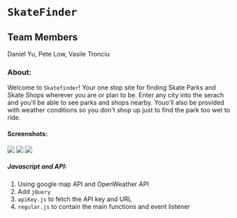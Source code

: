 # `SkateFinder`

## Team Members
Daniel Yu, Pete Low, Vasile Tronciu

### About:
Welcome to `Skatefinder`! Your one stop site for finding Skate Parks and Skate Shops wherever you are or plan to be.
Enter any city into the serach and you'll be able to see parks and shops nearby. Youo'll also be provided with weather conditions so you don't shop up just to find the park too wet to ride.


#### Screenshots:
<img src="https://github.com/DanielYu0864/Project-01-Skatefinder/blob/master/img/home_screen.png">

<img src="https://github.com/DanielYu0864/Project-01-Skatefinder/blob/master/img/map.png">

<img src="https://github.com/DanielYu0864/Project-01-Skatefinder/blob/master/img/weather.png">

##### Javascript and API:
1. Using google map API and OpenWeather API
2. Add `jQuery`
2. `apiKey.js` to fetch the API key and URL
3. `regular.js` to contain the main functions and event listener
